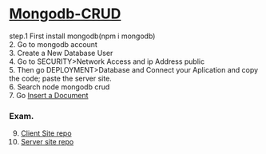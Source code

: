 # [Mongodb-CRUD](https://www.mongodb.com/docs/drivers/node/current/usage-examples/insertOne/)

step.1 First install mongodb(npm i mongodb)<br/>
2. Go to mongodb account<br/>
3. Create a New Database User<br/>
4. Go to SECURITY>Network Access and ip Address public<br/>
5. Then go DEPLOYMENT>Database and Connect your Aplication and copy the code; paste the server site.<br/>
6. Search node mongodb crud<br/>
7. Go [Insert a Document](https://www.mongodb.com/docs/drivers/node/current/usage-examples/insertOne/)<br/>
### Exam.<br/>
9. [Client Site repo](https://github.com/bipul-hossein/CRUD-Operations/)<br/>
10. [Server site repo](https://github.com/bipul-hossein/CRUD-Server)


